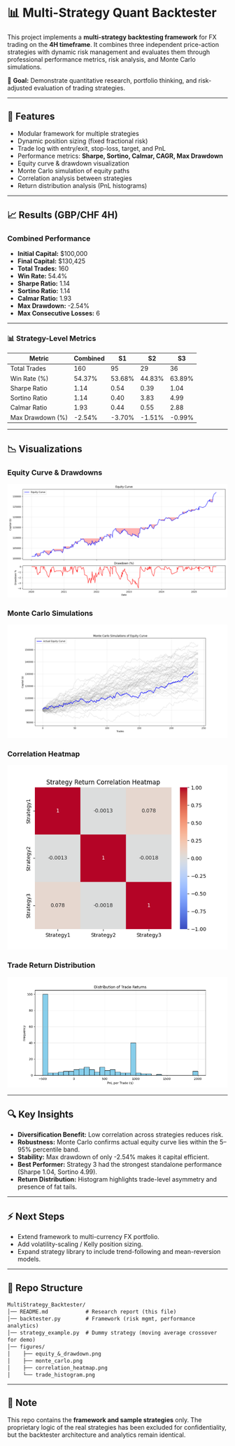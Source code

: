 # 📊 Multi-Strategy Quant Backtester

This project implements a **multi-strategy backtesting framework** for FX trading on the **4H timeframe**.
It combines three independent price-action strategies with dynamic risk management and evaluates them through professional performance metrics, risk analysis, and Monte Carlo simulations.

🚀 **Goal:** Demonstrate quantitative research, portfolio thinking, and risk-adjusted evaluation of trading strategies.

----

## 🔑 Features

* Modular framework for multiple strategies
* Dynamic position sizing (fixed fractional risk)
* Trade log with entry/exit, stop-loss, target, and PnL
* Performance metrics: **Sharpe, Sortino, Calmar, CAGR, Max Drawdown**
* Equity curve & drawdown visualization
* Monte Carlo simulation of equity paths
* Correlation analysis between strategies
* Return distribution analysis (PnL histograms)

---

## 📈 Results (GBP/CHF 4H)

### Combined Performance

* **Initial Capital:** \$100,000
* **Final Capital:** \$130,425
* **Total Trades:** 160
* **Win Rate:** 54.4%
* **Sharpe Ratio:** 1.14
* **Sortino Ratio:** 1.14
* **Calmar Ratio:** 1.93
* **Max Drawdown:** -2.54%
* **Max Consecutive Losses:** 6

---

### 📊 Strategy-Level Metrics

| Metric           | Combined | S1     | S2     | S3     |
| ---------------- | -------- | ------ | ------ | ------ |
| Total Trades     | 160      | 95     | 29     | 36     |
| Win Rate (%)     | 54.37%   | 53.68% | 44.83% | 63.89% |
| Sharpe Ratio     | 1.14     | 0.54   | 0.39   | 1.04   |
| Sortino Ratio    | 1.14     | 0.40   | 3.83   | 4.99   |
| Calmar Ratio     | 1.93     | 0.44   | 0.55   | 2.88   |
| Max Drawdown (%) | -2.54%   | -3.70% | -1.51% | -0.99% |

---

## 📉 Visualizations

### Equity Curve & Drawdowns

![Equity Curve](equity_&_drawdown.png)

### Monte Carlo Simulations

![Monte Carlo](monte_carlo.png)

### Correlation Heatmap

![Correlation Heatmap](correlation_heatmap.png)

### Trade Return Distribution

![Histogram](trade_histogram.png)

---

## 🔍 Key Insights

* **Diversification Benefit:** Low correlation across strategies reduces risk.
* **Robustness:** Monte Carlo confirms actual equity curve lies within the 5–95% percentile band.
* **Stability:** Max drawdown of only -2.54% makes it capital efficient.
* **Best Performer:** Strategy 3 had the strongest standalone performance (Sharpe 1.04, Sortino 4.99).
* **Return Distribution:** Histogram highlights trade-level asymmetry and presence of fat tails.

---

## ⚡ Next Steps

* Extend framework to multi-currency FX portfolio.
* Add volatility-scaling / Kelly position sizing.
* Expand strategy library to include trend-following and mean-reversion models.

---

## 📂 Repo Structure

```
MultiStrategy_Backtester/
│── README.md            # Research report (this file)
│── backtester.py        # Framework (risk mgmt, performance analytics)
│── strategy_example.py  # Dummy strategy (moving average crossover for demo)
│── figures/
│    ├── equity_&_drawdown.png
│    ├── monte_carlo.png
│    ├── correlation_heatmap.png
│    └── trade_histogram.png
```

---

## 📌 Note

This repo contains the **framework and sample strategies** only.
The proprietary logic of the real strategies has been excluded for confidentiality, but the backtester architecture and analytics remain identical.
